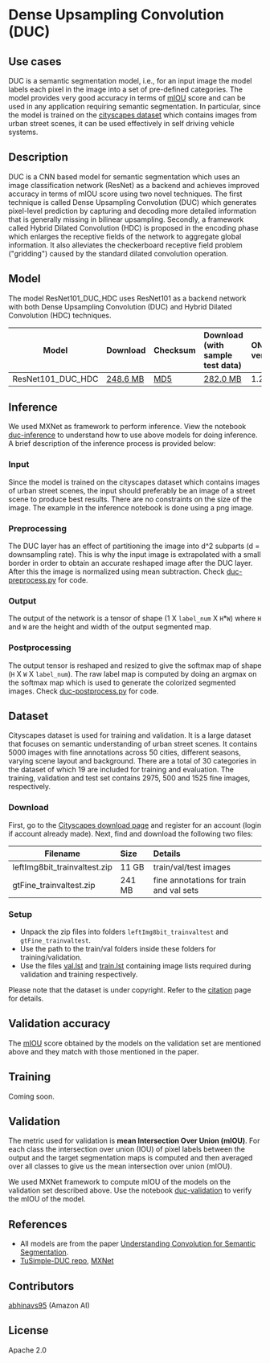 # Dense Upsampling Convolution (DUC)

## Use cases
DUC is a semantic segmentation model, i.e., for an input image the model labels each pixel in the image into a set of pre-defined categories. The model provides very good accuracy in terms of [mIOU](#metric) score and can be used in any application requiring semantic segmentation. In particular, since the model is trained on the [cityscapes dataset](#dset) which contains images from urban street scenes, it can be used effectively in self driving vehicle systems.

## Description
DUC is a CNN based model for semantic segmentation which uses an image classification network (ResNet) as a backend and achieves improved accuracy in terms of mIOU score using two novel techniques. The first technique is called Dense Upsampling Convolution (DUC) which generates pixel-level prediction by capturing and decoding more detailed information that is generally missing in bilinear upsampling. Secondly, a framework called Hybrid Dilated Convolution (HDC) is proposed in the encoding phase which enlarges the receptive fields of the network to aggregate global information. It also alleviates the checkerboard receptive field problem ("gridding") caused by the standard dilated convolution operation.

## Model
The model ResNet101_DUC_HDC uses ResNet101 as a backend network with both Dense Upsampling Convolution (DUC) and Hybrid Dilated Convolution (HDC) techniques.

|Model        |Download  |Checksum|Download (with sample test data)| ONNX version |Opset version|[mIOU](#metric) (%)|
|-------------|:--------------|:--------------|:--------------|:--------------|:--------------|:--------------|
|ResNet101_DUC_HDC|    [248.6 MB](https://s3.amazonaws.com/onnx-model-zoo/duc/ResNet101_DUC_HDC.onnx) |[MD5](https://s3.amazonaws.com/onnx-model-zoo/duc/ResNet101_DUC_HDC-md5.txt)   | [282.0 MB](https://s3.amazonaws.com/onnx-model-zoo/duc/ResNet101_DUC_HDC.tar.gz) |1.2.2  |7 |81.92 |

## Inference
We used MXNet as framework to perform inference. View the notebook [duc-inference](duc-inference.ipynb) to understand how to use above models for doing inference. A brief description of the inference process is provided below:

### Input 
Since the model is trained on the cityscapes dataset which contains images of urban street scenes, the input should preferably be an image of a street scene to produce best results. There are no constraints on the size of the image. The example in the inference notebook is done using a png image.

### Preprocessing
The DUC layer has an effect of partitioning the image into d^2 subparts (d = downsampling rate). This is why the input image is extrapolated with a small border in order to obtain an accurate reshaped image after the DUC layer. After this the image is normalized using mean subtraction. Check [duc-preprocess.py](duc-preprocess.py) for code.

### Output
The output of the network is a tensor of shape (1 X `label_num` X `H`*`W`) where `H` and `W` are the height and width of the output segmented map.

### Postprocessing
The output tensor is reshaped and resized to give the softmax map of shape (`H` X `W` X `label_num`). The raw label map is computed by doing an argmax on the softmax map which is used to generate the colorized segmented images. Check [duc-postprocess.py](duc-postprocess.py) for code.

<!--
To do quick inference with the model, check out [Model Server](https://github.com/awslabs/mxnet-model-server/blob/master/docs/model_zoo.md/#arcface-resnet100_onnx).
-->

## <a name="dset"></a>Dataset
Cityscapes dataset is used for training and validation. It is a large dataset that focuses on semantic understanding of urban street scenes. It contains 5000 images with fine annotations across 50 cities, different seasons, varying scene layout and background. There are a total of 30 categories in the dataset of which 19 are included for training and evaluation. The training, validation and test set contains 2975, 500 and 1525 fine images, respectively.

### Download
First, go to the [Cityscapes download page](https://www.cityscapes-dataset.com/downloads/) and register for an account (login if account already made). Next, find and download the following two files:

|Filename                 | Size  | Details|
|-------------------------|:------|:-------|
|leftImg8bit_trainvaltest.zip| 11 GB| train/val/test images|
|gtFine_trainvaltest.zip  | 241 MB| fine annotations for train and val sets|

### Setup
* Unpack the zip files into folders `leftImg8bit_trainvaltest` and `gtFine_trainvaltest`.
* Use the path to the train/val folders inside these folders for training/validation.
* Use the files [val.lst](https://s3.amazonaws.com/onnx-model-zoo/duc/val.lst) and [train.lst](https://s3.amazonaws.com/onnx-model-zoo/duc/train.lst) containing image lists required during validation and training respectively.

Please note that the dataset is under copyright. Refer to the [citation](https://www.cityscapes-dataset.com/citation/) page for details.

## Validation accuracy
The [mIOU](#metric) score obtained by the models on the validation set are mentioned above and they match with those mentioned in the paper.

## Training
Coming soon.

## <a name="metric"></a>Validation
The metric used for validation is **mean Intersection Over Union (mIOU)**. For each class the intersection over union (IOU) of pixel labels between the output and the target segmentation maps is computed and then averaged over all classes to give us the mean intersection over union (mIOU).

We used MXNet framework to compute mIOU of the models on the validation set described above. Use the notebook [duc-validation](duc-validation.ipynb) to verify the mIOU of the model.

## References
* All models are from the paper [Understanding Convolution for Semantic Segmentation](https://arxiv.org/abs/1702.08502).
* [TuSimple-DUC repo](https://github.com/TuSimple/TuSimple-DUC), [MXNet](http://mxnet.incubator.apache.org)

## Contributors
[abhinavs95](https://github.com/abhinavs95) (Amazon AI)

## License
Apache 2.0
